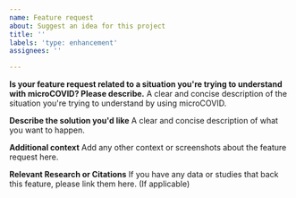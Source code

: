 ```yaml
---
name: Feature request
about: Suggest an idea for this project
title: ''
labels: 'type: enhancement'
assignees: ''

---
```


**Is your feature request related to a situation you're trying to understand with microCOVID? Please describe.**
A clear and concise description of the situation you're trying to understand by using microCOVID.

**Describe the solution you'd like**
A clear and concise description of what you want to happen.

**Additional context**
Add any other context or screenshots about the feature request here.

**Relevant Research or Citations**
If you have any data or studies that back this feature, please link them here. (If applicable)
